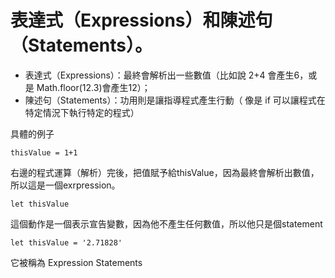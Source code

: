 # 表達式（Expressions）和陳述句（Statements）。


- 表達式（Expressions）：最終會解析出一些數值（比如說 2+4 會產生6，或是 Math.floor(12.3)會產生12）；
- 陳述句（Statements）：功用則是讓指導程式產生行動（ 像是 if 可以讓程式在特定情況下執行特定的程式）

具體的例子
```
thisValue = 1+1
```
右邊的程式運算（解析）完後，把值賦予給thisValue，因為最終會解析出數值，所以這是一個exrpression。

```
let thisValue 
```
這個動作是一個表示宣告變數，因為他不產生任何數值，所以他只是個statement

```
let thisValue = '2.71828'
```
它被稱為 Expression Statements


